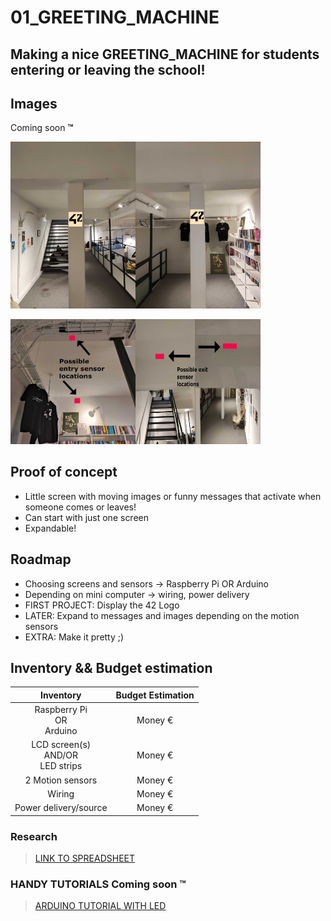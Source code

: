 # 01_GREETING_MACHINE

## Making a nice GREETING_MACHINE for students entering or leaving the school!

## Images

Coming soon **™**

<img src="images/Entry_screen.jpg" alt="drawing" width="200"/><img src="images/Screen_exit.jpg" alt="drawing" width="200"/>

<img src="images/Entry_sensors_locations.jpg" alt="drawing" width="200" height="200"/><img src="images/Exit_sensor_locations.jpg" alt="drawing" width="200" height="200"/>
## Proof of concept

- Little screen with moving images or funny messages that activate when someone comes or leaves!
- Can start with just one screen
- Expandable!

## Roadmap

- Choosing screens and sensors -> Raspberry Pi OR Arduino
- Depending on mini computer -> wiring, power delivery
- FIRST PROJECT: Display the 42 Logo
- LATER: Expand to messages and images depending on the motion sensors
- EXTRA: Make it pretty ;)

## Inventory && Budget estimation

| Inventory | Budget Estimation |
|:---------:|:-----------------:|
|Raspberry Pi <br>OR <br>Arduino|Money €|
|LCD screen(s)<br> AND/OR<br>LED strips|Money €|
|2 Motion sensors|Money €|
|Wiring|Money €|
|Power delivery/source|Money €|

### Research

>[LINK TO SPREADSHEET](https://docs.google.com/spreadsheets/d/18dQG1QeqEbwsyPYgIvcOHfFZCsI13GjzSqMwp9Vt0Kg/edit?usp=sharing)

### HANDY TUTORIALS Coming soon **™**
>[ARDUINO TUTORIAL WITH LED](https://arduinogetstarted.com/tutorials/arduino-motion-sensor-led)